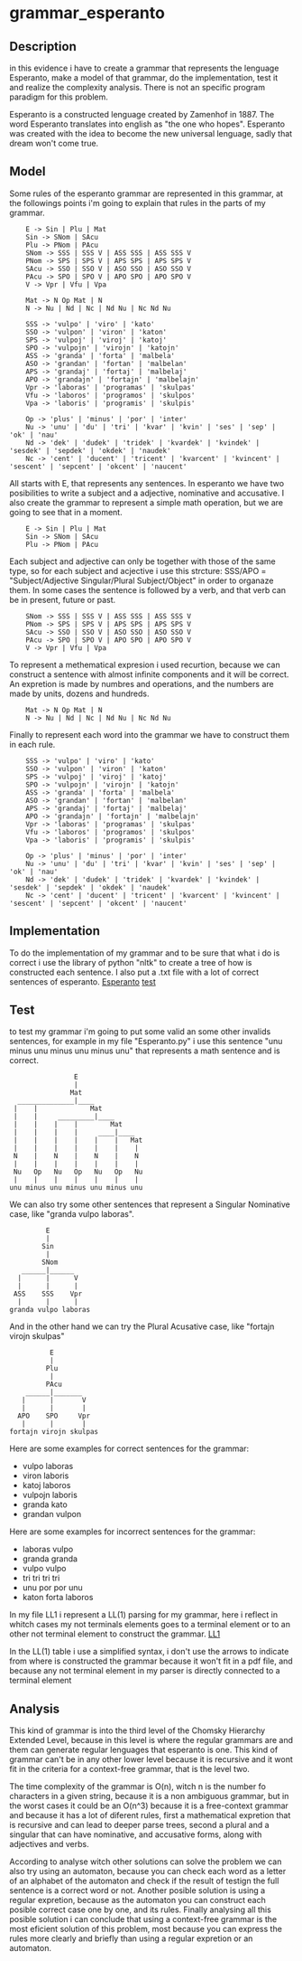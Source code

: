 # grammar_esperanto
## Description
in this evidence i have to create a grammar that represents the lenguage Esperanto, make a model of that grammar, do the implementation, test it and realize the complexity analysis. There is not an specific program paradigm for this problem.

Esperanto is a constructed lenguage created by Zamenhof in 1887. The word Esperanto translates into english as "the one who hopes". Esperanto was created with the idea to become the new universal lenguage, sadly that dream won't come true. 

## Model
Some rules of the esperanto grammar are represented in this grammar, at the followings points i'm going to explain that rules in the parts of my grammar. 
```
    E -> Sin | Plu | Mat
    Sin -> SNom | SAcu
    Plu -> PNom | PAcu
    SNom -> SSS | SSS V | ASS SSS | ASS SSS V
    PNom -> SPS | SPS V | APS SPS | APS SPS V
    SAcu -> SSO | SSO V | ASO SSO | ASO SSO V
    PAcu -> SPO | SPO V | APO SPO | APO SPO V
    V -> Vpr | Vfu | Vpa  

    Mat -> N Op Mat | N
    N -> Nu | Nd | Nc | Nd Nu | Nc Nd Nu

    SSS -> 'vulpo' | 'viro' | 'kato'
    SSO -> 'vulpon' | 'viron' | 'katon'
    SPS -> 'vulpoj' | 'viroj' | 'katoj'
    SPO -> 'vulpojn' | 'virojn' | 'katojn'
    ASS -> 'granda' | 'forta' | 'malbela'
    ASO -> 'grandan' | 'fortan' | 'malbelan'
    APS -> 'grandaj' | 'fortaj' | 'malbelaj'
    APO -> 'grandajn' | 'fortajn' | 'malbelajn'
    Vpr -> 'laboras' | 'programas' | 'skulpas'
    Vfu -> 'laboros' | 'programos' | 'skulpos'
    Vpa -> 'laboris' | 'programis' | 'skulpis'

    Op -> 'plus' | 'minus' | 'por' | 'inter'
    Nu -> 'unu' | 'du' | 'tri' | 'kvar' | 'kvin' | 'ses' | 'sep' | 'ok' | 'nau'
    Nd -> 'dek' | 'dudek' | 'tridek' | 'kvardek' | 'kvindek' | 'sesdek' | 'sepdek' | 'okdek' | 'naudek'
    Nc -> 'cent' | 'ducent' | 'tricent' | 'kvarcent' | 'kvincent' | 'sescent' | 'sepcent' | 'okcent' | 'naucent'
```
All starts with E, that represents any sentences. In esperanto we have two posibilities to write a subject and a adjective, nominative and accusative. I also create the grammar to represent a simple math operation, but we are going to see that in a moment.
``` 
    E -> Sin | Plu | Mat
    Sin -> SNom | SAcu
    Plu -> PNom | PAcu
```
Each subject and adjective can only be together with those of the same type, so for each subject and acjective i use this strcture: SSS/APO = "Subject/Adjective Singular/Plural Subject/Object" in order to organaze them. In some cases the sentence is followed by a verb, and that verb can be in present, future or past.
```
    SNom -> SSS | SSS V | ASS SSS | ASS SSS V
    PNom -> SPS | SPS V | APS SPS | APS SPS V
    SAcu -> SSO | SSO V | ASO SSO | ASO SSO V
    PAcu -> SPO | SPO V | APO SPO | APO SPO V
    V -> Vpr | Vfu | Vpa  
```
To represent a methematical expresion i used recurtion, because we can construct a sentence with almost infinite components and it will be correct. An expretion is made by numbres and operations, and the numbers are made by units, dozens and hundreds. 
```
    Mat -> N Op Mat | N
    N -> Nu | Nd | Nc | Nd Nu | Nc Nd Nu
```
Finally to represent each word into the grammar we have to construct them in each rule. 
```
    SSS -> 'vulpo' | 'viro' | 'kato'
    SSO -> 'vulpon' | 'viron' | 'katon'
    SPS -> 'vulpoj' | 'viroj' | 'katoj'
    SPO -> 'vulpojn' | 'virojn' | 'katojn'
    ASS -> 'granda' | 'forta' | 'malbela'
    ASO -> 'grandan' | 'fortan' | 'malbelan'
    APS -> 'grandaj' | 'fortaj' | 'malbelaj'
    APO -> 'grandajn' | 'fortajn' | 'malbelajn'
    Vpr -> 'laboras' | 'programas' | 'skulpas'
    Vfu -> 'laboros' | 'programos' | 'skulpos'
    Vpa -> 'laboris' | 'programis' | 'skulpis'

    Op -> 'plus' | 'minus' | 'por' | 'inter'
    Nu -> 'unu' | 'du' | 'tri' | 'kvar' | 'kvin' | 'ses' | 'sep' | 'ok' | 'nau'
    Nd -> 'dek' | 'dudek' | 'tridek' | 'kvardek' | 'kvindek' | 'sesdek' | 'sepdek' | 'okdek' | 'naudek'
    Nc -> 'cent' | 'ducent' | 'tricent' | 'kvarcent' | 'kvincent' | 'sescent' | 'sepcent' | 'okcent' | 'naucent'
```
## Implementation
To do the implementation of my grammar and to be sure that what i do is correct i use the library of python "nltk" to create a tree of how is constructed each sentence. I also put a .txt file with a lot of correct sentences of esperanto.
[Esperanto](https://github.com/El3Du4Rd0/grammar_esperanto/blob/main/Esperanto.py)
[test](https://github.com/El3Du4Rd0/grammar_esperanto/blob/main/test.txt)
## Test
to test my grammar i'm going to put some valid an some other invalids sentences, for example in my file "Esperanto.py" i use this sentence "unu minus unu minus unu minus unu" that represents a math sentence and is correct. 
```
                E                
                |                 
               Mat               
  ______________|____             
 |    |             Mat          
 |    |     _________|____        
 |    |    |    |        Mat     
 |    |    |    |     ____|____   
 |    |    |    |    |    |   Mat
 |    |    |    |    |    |    |  
 N    |    N    |    N    |    N 
 |    |    |    |    |    |    |  
 Nu   Op   Nu   Op   Nu   Op   Nu
 |    |    |    |    |    |    |  
unu minus unu minus unu minus unu
```
We can also try some other sentences that represent a Singular Nominative case, like "granda vulpo laboras".
```
         E          
         |           
        Sin         
         |           
        SNom        
   ______|______     
  |      |      V   
  |      |      |    
 ASS    SSS    Vpr  
  |      |      |    
granda vulpo laboras
```
And in the other hand we can try the Plural Acusative case, like "fortajn virojn skulpas"
```
          E           
          |            
         Plu          
          |            
         PAcu         
    ______|_______     
   |      |       V   
   |      |       |    
  APO    SPO     Vpr  
   |      |       |    
fortajn virojn skulpas
```
Here are some examples for correct sentences for the grammar:
- vulpo laboras
- viron laboris
- katoj laboros
- vulpojn laboris
- granda kato
- grandan vulpon

Here are some examples for incorrect sentences for the grammar:
- laboras vulpo
- granda granda
- vulpo vulpo
- tri tri tri tri
- unu por por unu
- katon forta laboros

In my file LL1 i represent a LL(1) parsing for my grammar, here i reflect in whitch cases my not terminals elements goes to a terminal element or to an other not terminal element to construct the grammar.
[LL1](https://github.com/El3Du4Rd0/grammar_esperanto/blob/main/LL1.pdf)

In the LL(1) table i use a simplified syntax, i don't use the arrows to indicate from where is constructed the grammar because it won't fit in a pdf file, and because any not terminal element in my parser is directly connected to a terminal element 
## Analysis
This kind of grammar is into the third level of the Chomsky Hierarchy Extended Level, because in this level is where the regular grammars are and them can generate regular lenguages that esperanto is one. This kind of grammar can't be in any other lower level because it is recursive and it wont fit in the criteria for a context-free grammar, that is the level two.

The time complexity of the grammar is O(n), witch n is the number fo characters in a given string, because it is a non ambiguous grammar, but in the worst cases it could be an O(n^3) because it is a free-context grammar and because it has a lot of diferent rules, first a mathematical expretion that is recursive and can lead to deeper parse trees, second a plural and a singular that can have nominative, and accusative forms, along with adjectives and verbs.

According to analyse witch other solutions can solve the problem we can also try using an automaton, because you can check each word as a letter of an alphabet of the automaton and check if the result of testign the full sentence is a correct word or not. Another posible solution is using a regular expretion, because as the automaton you can construct each posible correct case one by one, and its rules. Finally analysing all this posible solution i can conclude that using a context-free grammar is the most eficient solution of this problem, most because you can express the rules more clearly and briefly than using a regular expretion or an automaton.

